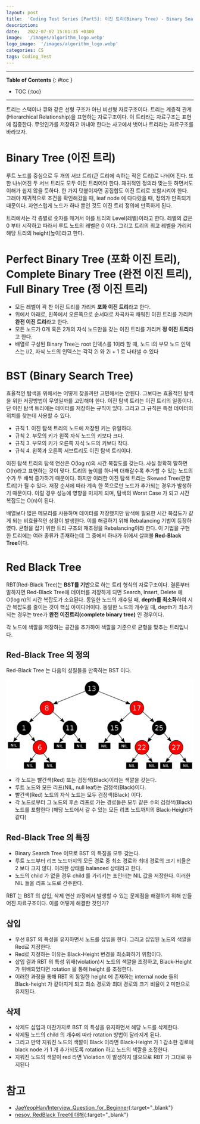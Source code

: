 ```yaml
---
layout: post
title:  'Coding Test Series [Part5]: 이진 트리(Binary Tree) - Binary Search Tree'
description: 
date:   2022-07-02 15:01:35 +0300
image:  '/images/algorithm_logo.webp'
logo_image:  '/images/algorithm_logo.webp'
categories: CS
tags: Coding_Test
---
```

---

**Table of Contents**
{: #toc }
*  TOC
{:toc}

---

트리는 스택이나 큐와 같은 선형 구조가 아닌 비선형 자료구조이다. 트리는 계층적 관계(Hierarchical Relationship)을 표현하는 자료구조이다. 이 트리라는 자료구조는 표현에 집중한다. 무엇인가를 저장하고 꺼내야 한다는 사고에서 벗어나 트리라는 자료구조를 바라보자.  

# Binary Tree (이진 트리)
루트 노드를 중심으로 두 개의 서브 트리(큰 트리에 속하는 작은 트리)로 나뉘어 진다. 또한 나뉘어진 두 서브 트리도 모두 이진 트리어야 한다. 재귀적인 정의라 맞는듯 하면서도 이해가 쉽지 않을 듯하다. 한 가지 덧붙이자면 공집합도 이진 트리로 포함시켜야 한다. 그래야 재귀적으로 조건을 확인해갔을 때, leaf node 에 다다랐을 때, 정의가 만족되기 때문이다. 자연스럽게 노드가 하나 뿐인 것도 이진 트리 정의에 만족하게 된다.

트리에서는 각 층별로 숫자를 매겨서 이를 트리의 Level(레벨)이라고 한다. 레벨의 값은 0 부터 시작하고 따라서 루트 노드의 레벨은 0 이다. 그리고 트리의 최고 레벨을 가리켜 해당 트리의 height(높이)라고 한다.

# Perfect Binary Tree (포화 이진 트리), Complete Binary Tree (완전 이진 트리), Full Binary Tree (정 이진 트리)
- 모든 레벨이 꽉 찬 이진 트리를 가리켜 **포화 이진 트리**라고 한다. 
- 위에서 아래로, 왼쪽에서 오른쪽으로 순서대로 차곡차곡 채워진 이진 트리를 가리켜 **완전 이진 트리**라고 한다. 
- 모든 노드가 0개 혹은 2개의 자식 노드만을 갖는 이진 트리를 가리켜 **정 이진 트리**라고 한다. 
- 배열로 구성된 Binary Tree는 root 인덱스를 1이라 할 때, 노드 i의 부모 노드 인덱스는 i/2, 자식 노드의 인덱스는 각각 2i 와 2i + 1 로 나타낼 수 있다


# BST (Binary Search Tree)
효율적인 탐색을 위해서는 어떻게 찾을까만 고민해서는 안된다. 그보다는 효율적인 탐색을 위한 저장방법이 무엇일까를 고민해야 한다. 이진 탐색 트리는 이진 트리의 일종이다. 단 이진 탐색 트리에는 데이터를 저장하는 규칙이 있다. 그리고 그 규칙은 특정 데이터의 위치를 찾는데 사용할 수 있다.

- 규칙 1. 이진 탐색 트리의 노드에 저장된 키는 유일하다.
- 규칙 2. 부모의 키가 왼쪽 자식 노드의 키보다 크다.
- 규칙 3. 부모의 키가 오른쪽 자식 노드의 키보다 작다.
- 규칙 4. 왼쪽과 오른쪽 서브트리도 이진 탐색 트리이다.


이진 탐색 트리의 탐색 연산은 O(log n)의 시간 복잡도를 갖는다. 사실 정확히 말하면 O(h)라고 표현하는 것이 맞다. 트리의 높이를 하나씩 더해갈수록 추가할 수 있는 노드의 수가 두 배씩 증가하기 때문이다. 하지만 이러한 이진 탐색 트리는 Skewed Tree(편향 트리)가 될 수 있다. 저장 순서에 따라 계속 한 쪽으로만 노드가 추가되는 경우가 발생하기 때문이다. 이럴 경우 성능에 영향을 미치게 되며, 탐색의 Worst Case 가 되고 시간 복잡도는 O(n)이 된다.  

배열보다 많은 메모리를 사용하며 데이터를 저장했지만 탐색에 필요한 시간 복잡도가 같게 되는 비효율적인 상황이 발생한다. 이를 해결하기 위해 Rebalancing 기법이 등장하였다. 균형을 잡기 위한 트리 구조의 재조정을 Rebalancing이라 한다. 이 기법을 구현한 트리에는 여러 종류가 존재하는데 그 중에서 하나가 뒤에서 살펴볼 **Red-Black Tree**이다.  

# Red Black Tree
RBT(Red-Black Tree)는 **BST를 기반**으로 하는 트리 형식의 자료구조이다. 결론부터 말하자면 Red-Black Tree에 데이터를 저장하게 되면 Search, Insert, Delete 에 O(log n)의 시간 복잡도가 소요된다. 동일한 노드의 개수일 때, **depth를 최소화**하여 시간 복잡도를 줄이는 것이 핵심 아이디어이다. 동일한 노드의 개수일 때, depth가 최소가 되는 경우는 tree가 **완전 이진트리(complete binary tree)** 인 경우이다.  

각 노드에 색깔을 저장하는 공간을 추가하여 색깔을 기준으로 균형을 맞추는 트리입니다.  

## Red-Black Tree 의 정의
Red-Black Tree 는 다음의 성질들을 만족하는 BST 이다.

![](/images/red_black_tree_1.png)

- 각 노드는 빨간색(Red) 또는 검정색(Black)이라는 색깔을 갖는다.
- 루트 노드와 모든 리프(NIL, null leaf)는 검정색(Black)이다.
- 빨간색(Red) 노드의 자식 노드는 모두 검정색(Black) 이다.
- 각 노드로부터 그 노드의 후손 리프로 가는 경로들은 모두 같은 수의 검정색(Black) 노드를 포함한다 (해당 노드에서 갈 수 있는 모든 리프 노드까지의 Black-Height가 같다)


## Red-Black Tree 의 특징

- Binary Search Tree 이므로 BST 의 특징을 모두 갖는다.
- 루트 노드부터 리프 노드까지의 모든 경로 중 최소 경로와 최대 경로의 크기 비율은 2 보다 크지 않다. 이러한 상태를 balanced 상태라고 한다.
- 노드의 child 가 없을 경우 child 를 가리키는 포인터는 NIL 값을 저장한다. 이러한 NIL 들을 리프 노드로 간주한다.

RBT 는 BST 의 삽입, 삭제 연산 과정에서 발생할 수 있는 문제점을 해결하기 위해 만들어진 자료구조이다. 이를 어떻게 해결한 것인가?  


## 삽입
- 우선 BST 의 특성을 유지하면서 노드를 삽입을 한다. 그리고 삽입된 노드의 색깔을 Red로 지정한다. 
- Red로 지정하는 이유는 Black-Height 변경을 최소화하기 위함이다. 
- 삽입 결과 RBT 의 특성 위배(violation)시 노드의 색깔을 조정하고, Black-Height 가 위배되었다면 rotation 을 통해 height 를 조정한다. 
- 이러한 과정을 통해 RBT 의 동일한 height 에 존재하는 internal node 들의 Black-height 가 같아지게 되고 최소 경로와 최대 경로의 크기 비율이 2 미만으로 유지된다.  

## 삭제
- 삭제도 삽입과 마찬가지로 BST 의 특성을 유지하면서 해당 노드를 삭제한다. 
- 삭제될 노드의 child 의 개수에 따라 rotation 방법이 달라지게 된다. 
- 그리고 만약 지워진 노드의 색깔이 Black 이라면 Black-Height 가 1 감소한 경로에 black node 가 1 개 추가되도록 rotation 하고 노드의 색깔을 조정한다. 
- 지워진 노드의 색깔이 red 라면 Violation 이 발생하지 않으므로 RBT 가 그대로 유지된다  



# 참고

- [JaeYeopHan/Interview_Question_for_Beginner](https://github.com/JaeYeopHan/Interview_Question_for_Beginner){:target="_blank"}
- [nesoy, RedBlack Tree에 대해](https://nesoy.github.io/articles/2018-08/Algorithm-RedblackTree){:target="_blank"}